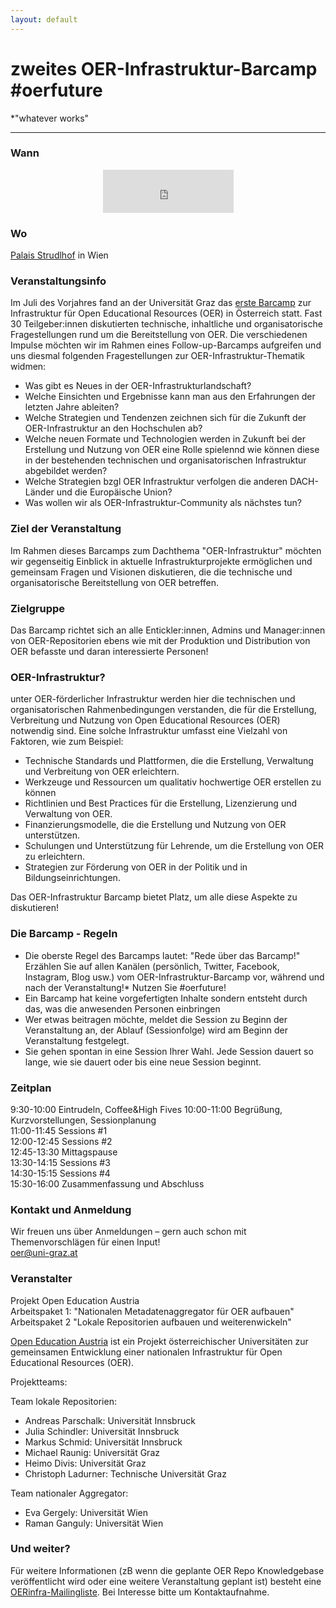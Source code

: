 ```yaml
---
layout: default
---
```

# zweites OER-Infrastruktur-Barcamp #oerfuture
*"whatever works"

* * *
### Wann
<p align="center"> <iframe src="https://free.timeanddate.com/countdown/i88n9d4o/n318/cf12/cm0/cu4/ct0/cs1/ca0/co1/cr0/ss0/cac000/cpc000/pct/tcfff/fs100/szw448/szh189/tat5.Juli.2022/tac000/tptTime%20since%20Event%20started%20in/tpc000/iso2023-05-16T09:00:00/pl20/pr20" allowtransparency="true" frameborder="0" width="209" height="69"></iframe></p>

### Wo
[Palais Strudlhof](https://www.strudlhof.at/de/) in Wien

### Veranstaltungsinfo
Im Juli des Vorjahres fand an der Universität Graz das [erste Barcamp](https://oerbase.github.io/Barcamp/) zur Infrastruktur für Open Educational Resources (OER) in Österreich statt. Fast 30 Teilgeber:innen diskutierten technische, inhaltliche und organisatorische Fragestellungen rund um die Bereitstellung von OER. Die verschiedenen Impulse möchten wir im Rahmen eines Follow-up-Barcamps aufgreifen und uns diesmal folgenden Fragestellungen zur OER-Infrastruktur-Thematik widmen:

* Was gibt es Neues in der OER-Infrastrukturlandschaft?
* Welche Einsichten und Ergebnisse kann man aus den Erfahrungen der letzten Jahre ableiten?
* Welche Strategien und Tendenzen zeichnen sich für die Zukunft der OER-Infrastruktur an den Hochschulen ab?
* Welche neuen Formate und Technologien werden in Zukunft bei der Erstellung und Nutzung von OER eine Rolle spielennd wie können diese in der bestehenden technischen und organisatorischen Infrastruktur abgebildet werden?  
* Welche Strategien bzgl OER Infrastruktur verfolgen die anderen DACH-Länder und die Europäische Union?
* Was wollen wir als OER-Infrastruktur-Community als nächstes tun?

### Ziel der Veranstaltung
Im Rahmen dieses Barcamps zum Dachthema "OER-Infrastruktur" möchten wir gegenseitig Einblick in aktuelle Infrastrukturprojekte ermöglichen und gemeinsam Fragen und Visionen diskutieren, die die technische und organisatorische Bereitstellung von OER betreffen. 

### Zielgruppe
Das Barcamp richtet sich an alle Entickler:innen, Admins und Manager:innen von OER-Repositorien ebens wie mit der Produktion und Distribution von OER befasste und daran interessierte Personen!

### OER-Infrastruktur? 
unter OER-förderlicher Infrastruktur werden hier die technischen und organisatorischen Rahmenbedingungen verstanden, die für die Erstellung, Verbreitung und Nutzung von Open Educational Resources (OER) notwendig sind. Eine solche Infrastruktur umfasst eine Vielzahl von Faktoren, wie zum Beispiel:

* Technische Standards und Plattformen, die die Erstellung, Verwaltung und Verbreitung von OER erleichtern.
* Werkzeuge und Ressourcen um qualitativ hochwertige OER erstellen zu können
* Richtlinien und Best Practices für die Erstellung, Lizenzierung und Verwaltung von OER.
* Finanzierungsmodelle, die die Erstellung und Nutzung von OER unterstützen.
* Schulungen und Unterstützung für Lehrende, um die Erstellung von OER zu erleichtern.
* Strategien zur Förderung von OER in der Politik und in Bildungseinrichtungen.

Das OER-Infrastruktur Barcamp bietet Platz, um alle diese Aspekte zu diskutieren! 

### Die Barcamp - Regeln
* Die oberste Regel des Barcamps lautet: "Rede über das Barcamp!" Erzählen Sie auf allen Kanälen (persönlich, Twitter, Facebook, Instagram, Blog usw.) vom OER-Infrastruktur-Barcamp vor, während und nach der Veranstaltung!* Nutzen Sie #oerfuture!
* Ein Barcamp hat keine vorgefertigten Inhalte sondern entsteht durch das, was die anwesenden Personen einbringen
* Wer etwas beitragen möchte, meldet die Session zu Beginn der Veranstaltung an, der Ablauf (Sessionfolge) wird am Beginn der Veranstaltung festgelegt.
* Sie gehen spontan in eine Session Ihrer Wahl. Jede Session dauert so lange, wie sie dauert oder bis eine neue Session beginnt.   

### Zeitplan

9:30-10:00 Eintrudeln, Coffee&High Fives
10:00-11:00 Begrüßung, Kurzvorstellungen, Sessionplanung  
11:00-11:45 Sessions #1  
12:00-12:45 Sessions #2  
12:45-13:30 Mittagspause  
13:30-14:15 Sessions #3  
14:30-15:15 Sessions #4  
15:30-16:00 Zusammenfassung und Abschluss  

### Kontakt und Anmeldung
Wir freuen uns über Anmeldungen – gern auch schon mit Themenvorschlägen für einen Input!   
[oer@uni-graz.at](mailto:oer@uni-graz.at)

### Veranstalter

Projekt Open Education Austria     
Arbeitspaket 1: "Nationalen Metadatenaggregator für OER aufbauen" 
Arbeitspaket 2 "Lokale Repositorien aufbauen und weiterenwickeln" 


[Open Education Austria](https://www.openeducation.at/)  ist ein Projekt österreichischer Universitäten zur gemeinsamen Entwicklung einer nationalen Infrastruktur für Open Educational Resources (OER).  

  
Projektteams:

Team lokale Repositorien: 
* Andreas Parschalk: Universität Innsbruck
* Julia Schindler: Universität Innsbruck
* Markus Schmid: Universität Innsbruck
* Michael Raunig: Universität Graz
* Heimo Divis: Universität Graz
* Christoph Ladurner: Technische Universität Graz

Team nationaler Aggregator: 
* Eva Gergely: Universität Wien
* Raman Ganguly: Universität Wien 

### Und weiter? 
Für weitere Informationen (zB wenn die geplante OER Repo Knowledgebase veröffentlicht wird oder eine weitere Veranstaltung geplant ist) besteht eine [OERinfra-Mailingliste](mailto:oer@uibk.ac.at). Bei Interesse bitte um Kontaktaufnahme. 
